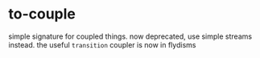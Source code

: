 # to-couple

simple signature for coupled things. now deprecated, use simple streams instead. the useful `transition` coupler is now in flydisms
